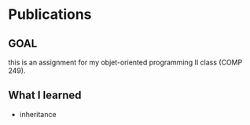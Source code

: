 # Publications
## GOAL 
 this is an assignment for my objet-oriented programming II class (COMP 249).
 
 ## What I learned
 - inheritance
